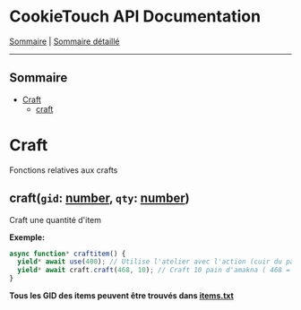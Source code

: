 # CookieTouch API Documentation

[Sommaire](SUMMARY.md) | [Sommaire détaillé](singlepage.md)

<hr>

## Sommaire

- [Craft](#craft)
  - [craft](#craft)

# Craft

Fonctions relatives aux crafts

<h2 id="craft">craft(<code>gid</code>: <a href="https://developer.mozilla.org/fr-Fr/docs/Web/JavaScript/Data_structures#Number_type">number</a>, <code>qty</code>: <a href="https://developer.mozilla.org/fr-Fr/docs/Web/JavaScript/Data_structures#Number_type">number</a>)</h2>

Craft une quantité d'item

**Exemple:**

```js
async function* craftitem() {
  yield* await use(400); // Utilise l'atelier avec l'action (cuir du pain dans ce cas(-1))
  yield* await craft.craft(468, 10); // Craft 10 pain d'amakna ( 468 = pain d'amakna )
}
```

**Tous les GID des items peuvent être trouvés dans [items.txt](https://github.com/yovanoc/cookietouch/blob/master/resources/identifiants/items.txt)**
